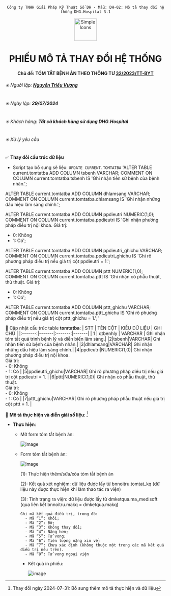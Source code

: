 <div align="center">

`Công ty TNHH Giải Pháp Kỹ Thuật Số DH - Mẫu: DH-02: Mô tả thay đổi hệ thống DHG.Hospital 3.1`

</div>

<div align="center">
  <img src="https://raw.githubusercontent.com/dh-hos/dhg.hospitalprinter/main/Deploy_Tools/Logo.ico" alt="Simple Icons" width=70>
  <h1>PHIẾU MÔ TẢ THAY ĐỔI HỆ THỐNG</h1>  
</div>
<div align="center">

#### Chủ đề: TÓM TẮT BỆNH ÁN THEO THÔNG TƯ [32/2023/TT-BYT](https://github.com/user-attachments/files/16156783/Thong.t.-32-2023-TT-BYT.docx)

</div>

###### :eight_spoked_asterisk: Người lập: [**Nguyễn Triều Vương**](https://github.com/vuongdh)

###### :eight_spoked_asterisk: Ngày lập: **29/07/2024**

###### :eight_spoked_asterisk: Khách hàng: **Tất cả khách hàng sử dụng DHG.Hospital**

###### :eight_spoked_asterisk: Xử lý yêu cầu

:white_check_mark: **Thay đổi cấu trúc dữ liệu**
- Script tạo bổ sung sẽ liệu: `UPDATE CURRENT.TOMTATBA`
  'ALTER TABLE current.tomtatba
  ADD COLUMN tsbenh VARCHAR;
COMMENT ON COLUMN current.tomtatba.tsbenh
IS 'Ghi nhận tiền sử bệnh của bệnh nhân.';

ALTER TABLE current.tomtatba
  ADD COLUMN dhlamsang VARCHAR;
COMMENT ON COLUMN current.tomtatba.dhlamsang
IS 'Ghi nhận những dấu hiệu lâm sàng chính.';

ALTER TABLE current.tomtatba
  ADD COLUMN ppdieutri NUMERIC(1,0);
COMMENT ON COLUMN current.tomtatba.ppdieutri
IS 'Ghi nhận phương pháp điều trị nội khoa.
Giá trị:
- 0: Không
- 1: Có';

ALTER TABLE current.tomtatba
  ADD COLUMN ppdieutri_ghichu VARCHAR;
COMMENT ON COLUMN current.tomtatba.ppdieutri_ghichu
IS 'Ghi rõ phương pháp điều trị nếu giá trị cột ppdieutri = 1.';

ALTER TABLE current.tomtatba
  ADD COLUMN pttt NUMERIC(1,0);
COMMENT ON COLUMN current.tomtatba.pttt
IS 'Ghi nhận có phẫu thuật, thủ thuật.
Giá trị:
- 0: Không
- 1: Có';

ALTER TABLE current.tomtatba
  ADD COLUMN pttt_ghichu VARCHAR;
COMMENT ON COLUMN current.tomtatba.pttt_ghichu
IS 'Ghi rõ phương pháp điều trị nếu giá trị cột pttt_ghichu = 1.';'
  
:blue_book: Cập nhật cấu trúc table **tomtatba**:
| STT | TÊN CỘT | KIỂU DỮ LIỆU | GHI CHÚ |
|:-------:|-------|:-------:|-------|
| 1 | qtbenhly | VARCHAR | Ghi nhận tóm tắt quá trình bệnh lý và diễn biến lâm sàng.|
|2|tsbenh|VARCHAR| Ghi nhận tiền sử bệnh của bệnh nhân.|
|3|dhlamsang|VARCHAR| Ghi nhận những dấu hiệu lâm sàng chính.|
|4|ppdieutri|NUMERIC(1,0)| Ghi nhận phương pháp điều trị nội khoa. <br/>Giá trị:<br/> - 0: Không</br> - 1: Có |
|5|ppdieutri_ghichu|VARCHAR| Ghi rõ phương pháp điều trị nếu giá trị cột ppdieutri = 1. |
|6|pttt|NUMERIC(1,0)| Ghi nhận có phẫu thuật, thủ thuật. <br/>Giá trị:<br/> - 0: Không</br> - 1: Có |
|7|pttt_ghichu|VARCHAR| Ghi rõ phương pháp phẫu thuật nếu giá trị cột pttt = 1. |

:blue_book: **Mô tả thực hiện và diễn giải số liệu**: [^2024-07-31]
- **Thực hiện**:
  - Mở form tóm tắt bệnh án:
    
    ![image](https://github.com/user-attachments/assets/a28f4400-d924-4117-9b04-96dd35bcc85b)

  - Form tóm tắt bệnh án:

    ![image](https://github.com/user-attachments/assets/e24b2715-802c-4d95-bfe9-5607bd664467)

    (1): Thực hiện thêm/sửa/xóa tóm tắt bệnh án
    
    (2): Kết quả xét nghiệm: dữ liệu được lấy từ bnnoitru.tomtat_kq (dữ liệu này được thực hiện khi làm thao tác ra viện)
    
    (3): Tình trạng ra viện: dữ liệu được lấy từ dmketqua.ma_medisoft (qua liên kết bnnoitru.makq = dmketqua.makq)
    
        Ghi mã kết quả điều trị, trong đó:
          - Mã “1”: Khỏi;
          - Mã “2”: Đỡ;
          - Mã “3”: Không thay đổi;
          - Mã “4”: Nặng hơn;
          - Mã “5”: Tử vong;
          - Mã “6”: Tiên lượng nặng xin về;
          - Mã “7”: Chưa xác định (không thuộc một trong các mã kết quả điều trị nêu trên).
          - Mã “8”: Tử vong ngoại viện

    - Kết quả in phiếu:
   
      ![image](https://github.com/user-attachments/assets/9c2a3486-7243-4042-a13b-d2d92c761aca)

[^2024-07-31]: Thay đổi ngày 2024-07-31: Bổ sung thêm mô tả thực hiện và dữ liệu
